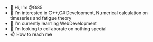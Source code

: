 - 👋 Hi, I’m @Gi85
- 👀 I’m interested in C++,C# Development, Numerical calculation on timeseries and fatigue theory
- 🌱 I’m currently learning WebDevelopment
- 💞️ I’m looking to collaborate on nothing special
- 📫 How to reach me 

<!---
Gi85/Gi85 is a ✨ special ✨ repository because its `README.md` (this file) appears on your GitHub profile.
You can click the Preview link to take a look at your changes.
--->
